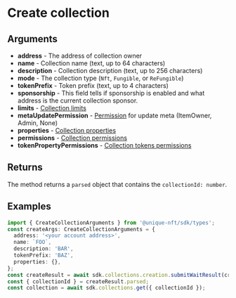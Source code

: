 # Create collection

## Arguments

- **address** - The address of collection owner
- **name** - Collection name (text, up to 64 characters)
- **description** - Collection description (text, up to 256 characters)
- **mode** - The collection type (`Nft`, `Fungible`, or `ReFungible`)
- **tokenPrefix** - Token prefix (text, up to 4 characters)
- **sponsorship** - This field tells if sponsorship is enabled and what address is the current collection sponsor.
- **limits** - [Collection limits](../set-collection-limits#arguments)
- **metaUpdatePermission** - [Permission](#todo) for update meta (ItemOwner, Admin, None)
- **properties** - [Collection properties](#todo)
- **permissions** - [Collection permissions](#todo)
- **tokenPropertyPermissions** - [Collection tokens permissions](#todo)

## Returns

The method returns a `parsed` object that contains the `collectionId: number`.

## Examples

```typescript
import { CreateCollectionArguments } from '@unique-nft/sdk/types';
const createArgs: CreateCollectionArguments = {
  address: '<your account address>',
  name: `FOO`,
  description: 'BAR',
  tokenPrefix: 'BAZ',
  properties: {},
};
const createResult = await sdk.collections.creation.submitWaitResult(createArgs);
const { collectionId } = createResult.parsed;
const collection = await sdk.collections.get({ collectionId });
```
